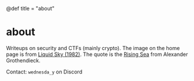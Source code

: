 @def title = "about"

# about

Writeups on security and CTFs (mainly crypto). The image on the home page is
from [Liquid Sky (1982)](https://en.wikipedia.org/wiki/Liquid_Sky). The quote is
the [Rising Sea](https://ncatlab.org/nlab/show/The+Rising+Sea) from
Alexander Grothendieck.

Contact: `wednesda_y` on Discord 

